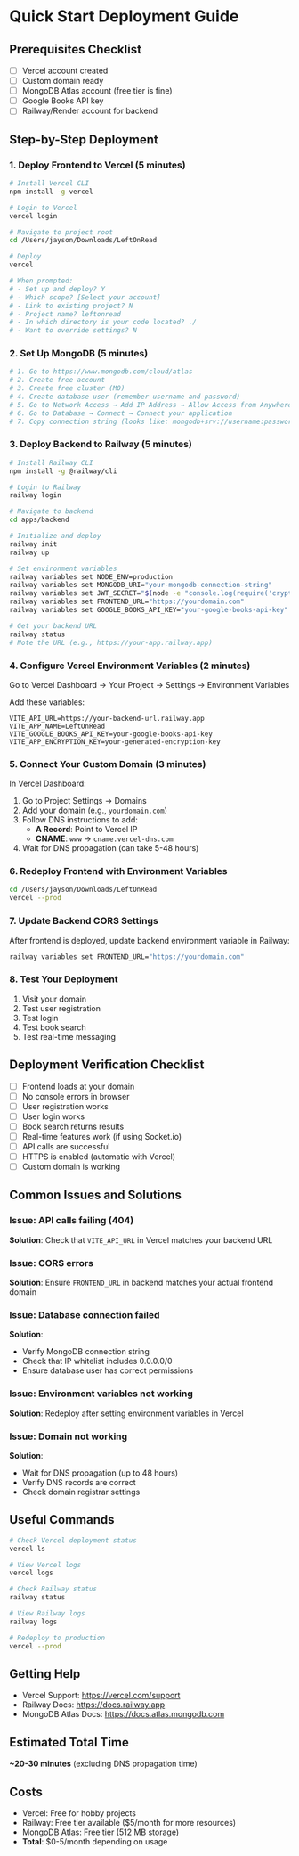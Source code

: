 # Quick Start Deployment Guide

## Prerequisites Checklist
- [ ] Vercel account created
- [ ] Custom domain ready
- [ ] MongoDB Atlas account (free tier is fine)
- [ ] Google Books API key
- [ ] Railway/Render account for backend

## Step-by-Step Deployment

### 1. Deploy Frontend to Vercel (5 minutes)

```bash
# Install Vercel CLI
npm install -g vercel

# Login to Vercel
vercel login

# Navigate to project root
cd /Users/jayson/Downloads/LeftOnRead

# Deploy
vercel

# When prompted:
# - Set up and deploy? Y
# - Which scope? [Select your account]
# - Link to existing project? N
# - Project name? leftonread
# - In which directory is your code located? ./
# - Want to override settings? N
```

### 2. Set Up MongoDB (5 minutes)

```bash
# 1. Go to https://www.mongodb.com/cloud/atlas
# 2. Create free account
# 3. Create free cluster (M0)
# 4. Create database user (remember username and password)
# 5. Go to Network Access → Add IP Address → Allow Access from Anywhere (0.0.0.0/0)
# 6. Go to Database → Connect → Connect your application
# 7. Copy connection string (looks like: mongodb+srv://username:password@cluster...)
```

### 3. Deploy Backend to Railway (5 minutes)

```bash
# Install Railway CLI
npm install -g @railway/cli

# Login to Railway
railway login

# Navigate to backend
cd apps/backend

# Initialize and deploy
railway init
railway up

# Set environment variables
railway variables set NODE_ENV=production
railway variables set MONGODB_URI="your-mongodb-connection-string"
railway variables set JWT_SECRET="$(node -e "console.log(require('crypto').randomBytes(64).toString('hex'))")"
railway variables set FRONTEND_URL="https://yourdomain.com"
railway variables set GOOGLE_BOOKS_API_KEY="your-google-books-api-key"

# Get your backend URL
railway status
# Note the URL (e.g., https://your-app.railway.app)
```

### 4. Configure Vercel Environment Variables (2 minutes)

Go to Vercel Dashboard → Your Project → Settings → Environment Variables

Add these variables:

```
VITE_API_URL=https://your-backend-url.railway.app
VITE_APP_NAME=LeftOnRead
VITE_GOOGLE_BOOKS_API_KEY=your-google-books-api-key
VITE_APP_ENCRYPTION_KEY=your-generated-encryption-key
```

### 5. Connect Your Custom Domain (3 minutes)

In Vercel Dashboard:
1. Go to Project Settings → Domains
2. Add your domain (e.g., `yourdomain.com`)
3. Follow DNS instructions to add:
   - **A Record**: Point to Vercel IP
   - **CNAME**: `www` → `cname.vercel-dns.com`
4. Wait for DNS propagation (can take 5-48 hours)

### 6. Redeploy Frontend with Environment Variables

```bash
cd /Users/jayson/Downloads/LeftOnRead
vercel --prod
```

### 7. Update Backend CORS Settings

After frontend is deployed, update backend environment variable in Railway:

```bash
railway variables set FRONTEND_URL="https://yourdomain.com"
```

### 8. Test Your Deployment

1. Visit your domain
2. Test user registration
3. Test login
4. Test book search
5. Test real-time messaging

## Deployment Verification Checklist

- [ ] Frontend loads at your domain
- [ ] No console errors in browser
- [ ] User registration works
- [ ] User login works
- [ ] Book search returns results
- [ ] Real-time features work (if using Socket.io)
- [ ] API calls are successful
- [ ] HTTPS is enabled (automatic with Vercel)
- [ ] Custom domain is working

## Common Issues and Solutions

### Issue: API calls failing (404)
**Solution**: Check that `VITE_API_URL` in Vercel matches your backend URL

### Issue: CORS errors
**Solution**: Ensure `FRONTEND_URL` in backend matches your actual frontend domain

### Issue: Database connection failed
**Solution**: 
- Verify MongoDB connection string
- Check that IP whitelist includes 0.0.0.0/0
- Ensure database user has correct permissions

### Issue: Environment variables not working
**Solution**: Redeploy after setting environment variables in Vercel

### Issue: Domain not working
**Solution**: 
- Wait for DNS propagation (up to 48 hours)
- Verify DNS records are correct
- Check domain registrar settings

## Useful Commands

```bash
# Check Vercel deployment status
vercel ls

# View Vercel logs
vercel logs

# Check Railway status
railway status

# View Railway logs
railway logs

# Redeploy to production
vercel --prod
```

## Getting Help

- Vercel Support: https://vercel.com/support
- Railway Docs: https://docs.railway.app
- MongoDB Atlas Docs: https://docs.atlas.mongodb.com

## Estimated Total Time
**~20-30 minutes** (excluding DNS propagation time)

## Costs
- Vercel: Free for hobby projects
- Railway: Free tier available ($5/month for more resources)
- MongoDB Atlas: Free tier (512 MB storage)
- **Total**: $0-5/month depending on usage

